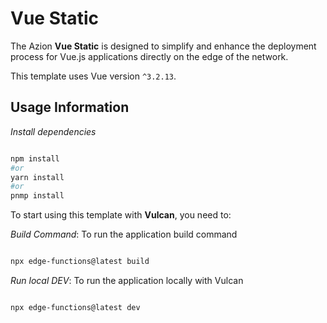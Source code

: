 # Vue Static

The Azion **Vue Static** is designed to simplify and enhance the deployment process for Vue.js applications directly on the edge of the network.

This template uses Vue version `^3.2.13`.

## Usage Information

_Install dependencies_

```bash

npm install
#or
yarn install
#or
pnmp install

```

To start using this template with **Vulcan**, you need to:

_Build Command_: To run the application build command

```bash

npx edge-functions@latest build

```

_Run local DEV_: To run the application locally with Vulcan

```bash

npx edge-functions@latest dev

```
